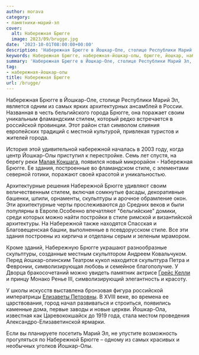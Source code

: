 ```yaml
---
author: morava
category:
- памятники-марий-эл
cover:
  alt: Набережная Брюгге
  image: 2023/09/brugge.jpg
date: '2023-10-01T08:00:00+00:00'
description: 'Набережная Брюгге в Йошкар-Оле, столице Республики Марий Эл, является одним из самых ярких архитектурных ансамблей в России. Названная в честь...'
keywords: Набережная Брюгге, набережная-йошкар-олы, брюгге, йошкар, набережной, стиле, набережная, марий, самых, города, своим, стилем, российской, олы, здания, архитектурные, скульптуры
summary: 'Набережная Брюгге в Йошкар-Оле, столице Республики Марий Эл, является одним из самых ярких архитектурных ансамблей в России. Названная в честь...'
tag:
- набережная-йошкар-олы
title: Набережная Брюгге
url: /brugge/
---
```


Набережная Брюгге в Йошкар-Оле, столице Республики Марий Эл, является одним из самых ярких архитектурных ансамблей в России. Названная в честь бельгийского города Брюгге, она поражает своим уникальным фламандским стилем, который редко встречается в российской провинции. Этот район стал символом слияния европейских традиций с местной культурой, привлекая туристов и жителей города.

История этой удивительной набережной началась в 2003 году, когда центр Йошкар-Олы приступил к перестройке. Семь лет спустя, на берегу реки [Малая Кокшага](/malaya-kokshaga/), появился новый микрорайон \- Набережная Брюгге. Ее здания, построенные во фламандском стиле, с элементами северной готики, поражают своей красотой и уникальностью.

Архитектурные решения Набережной Брюгге удивляют своим величественным стилем, включая сомкнутые фасады, декоративные башенки, шпили, орнаменты, скульптуры и арочное обрамление окон. Эти архитектурные черты прослеживаются до Средних веков и были популярны в Европе.Особенно впечатляют "бельгийские" домики, среди которых можно найти постройки в стиле римской и византийской архитектуры. На Набережной также находятся Спасская и Благовещенская башни, выполненные в псевдорусском стиле. Все эти здания построены из кирпича и отделаны серым и зеленым мрамором.

Кроме зданий, Набережную Брюгге украшают разнообразные скульптуры, созданные местным скульптором Андреем Ковальчуком. Перед йошкар-олинским Театром кукол находится скульптура Петра и Февронии, символизирующая любовь и семейное благополучие. У Дворца бракосочетаний можно увидеть памятник актрисе [Грейс Келли](/grejs-kelli/) и принцу Монако Ренье III, символизирующий элегантность и красоту.

У школы искусств выставлена бронзовая фигура российской императрицы [Елизаветы Петровны](/pamyatnik_elizavete_petrovne/). В XVIII веке, во времена ее царствования, город начал развиваться и строиться, появились каменные дома, первые заводы и новые церкви. Йошкар-Ола, известная как Царевококшайск до 1919 года, стала местом проведения Александро-Елизаветинской ярмарки.

Если вы планируете посетить Марий Эл, не упустите возможность прогуляться по Набережной Брюгге – одному из самых красивых и необычных уголков Йошкар-Олы.